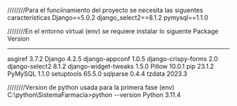////////Para el funciinamiento del proyecto se necesita las siguentes caracteristicas
Django==5.0.2
django_select2==8.1.2
pymysql==1.1.0

////////En el entorno virtual (env) se requiere instalar lo siguente
Package              Version
-------------------- -------
asgiref              3.7.2
Django               4.2.5
django-appconf       1.0.5
django-crispy-forms  2.0
django-select2       8.1.2
django-widget-tweaks 1.5.0
Pillow               10.0.1
pip                  23.1.2
PyMySQL              1.1.0
setuptools           65.5.0
sqlparse             0.4.4
tzdata               2023.3

////////Version de python usada para la primera fase
(env) C:\python\SistemaFarmacia>python --version
Python 3.11.4
